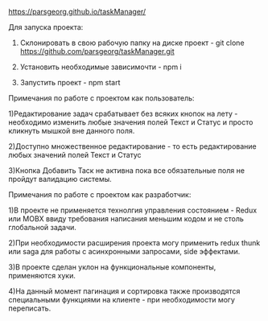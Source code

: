 https://parsgeorg.github.io/taskManager/

Для запуска проекта:

1) Склонировать в свою рабочую папку на диске проект - git clone https://github.com/parsgeorg/taskManager.git

2) Установить необходимые зависимочти - npm i

3) Запустить проект - npm start

Примечания по работе с проектом как пользователь:

1)Редактирование задач срабатывает без всяких кнопок на лету - необходимо изменить любые значения полей Текст и Статус и просто кликнуть мышкой вне данного поля.

2)Доступно множественное редактирование - то есть редактирование любых значений полей Текст и Статус

3)Кнопка Добавить Таск не активна пока все обязательные поля не пройдут валидацию системы.

Примечания по работе с проектом как разработчик:

1)В проекте не применяется технолгия управления состоянием - Redux или MOBX ввиду требования написания меньшим кодом и не столь глобальной задачи.

2)При необходимости расширения проекта могу применить redux thunk или saga для работы с асинхронными запросами, side эффектами.

3)В проекте сделан уклон на функциональные компоненты, применяются хуки.

4)На данный момент пагинация и сортировка также производятся специальными функциями на клиенте - при необходимости могу переписать.


